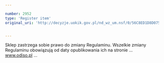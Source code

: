 ```yaml
---

number: 2952
type: 'Register item'
original_uri: 'http://decyzje.uokik.gov.pl/nd_wz_um.nsf/0/56C8ED1D8D075C2DC12579CA00373D9D?OpenDocument'


---
```


Sklep zastrzega sobie prawo do zmiany Regulaminu. Wszelkie zmiany Regulaminu obowiązują od daty opublikowania ich na stronie ... www.odiso.pl ...
